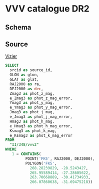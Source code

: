 # VVV catalogue DR2

## Schema

## Source
[Vizier][tapvizier]

``` sql
SELECT
  srcid as source_id,
  GLON as glon,
  GLAT as glat,
  RAJ2000 as ra,
  DEJ2000 as dec,
  Zmag3 as phot_z_mag,
  e_Zmag3 as phot_z_mag_error,
  Ymag3 as phot_y_mag,
  e_Ymag3 as phot_y_mag_error,
  Jmag3 as phot_j_mag,
  e_Jmag3 as phot_j_mag_error,
  Hmag3 as phot_h_mag,
  e_Hmag3 as phot_h_mag_error,
  Ksmag3 as phot_k_mag,
  e_Ksmag3 as phot_k_mag_error
FROM
  "II/348/vvv2"
WHERE
   1 = CONTAINS(
         POINT('FK5', RAJ2000, DEJ2000),
         POLYGON('FK5',
           268.28239829, -28.5243427,
           265.95589414, -27.28605622,
           263.70668889, -30.41734933,
           266.07860638, -31.69475218))
```

[tapvizier]: http://tapvizier.u-strasbg.fr/adql/

